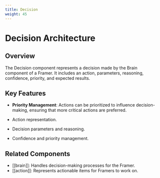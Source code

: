 ```yaml
---
title: Decision
weight: 45
---
```


# Decision Architecture

## Overview

The Decision component represents a decision made by the Brain component of a Framer. It includes an action, parameters, reasoning, confidence, priority, and expected results.

## Key Features

- **Priority Management**: Actions can be prioritized to influence decision-making, ensuring that more critical actions are preferred.

- Action representation.
- Decision parameters and reasoning.
- Confidence and priority management.

## Related Components

- [[brain]]: Handles decision-making processes for the Framer.
- [[action]]: Represents actionable items for Framers to work on.
